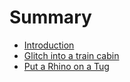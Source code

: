 # Summary

* [Introduction](README.md)
* [Glitch into a train cabin](glitch_into_a_train_cabin.md)
* [Put a Rhino on a Tug](first-question.md)

